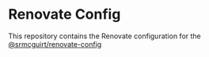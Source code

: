 # Renovate Config

This repository contains the Renovate configuration for the [@srmcguirt/renovate-config](https://github.com/srmcguirt/renovate)
